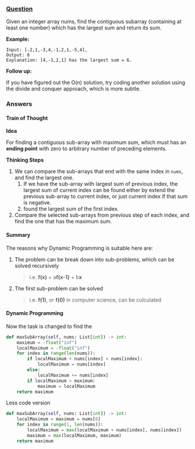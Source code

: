 ### [Question](http://leetcode.com/problems/maximum-subarray/)

Given an integer array nums, find the contiguous subarray (containing at least one number) which has the largest sum and return its sum.

**Example:**

```
Input: [-2,1,-3,4,-1,2,1,-5,4],
Output: 6
Explanation: [4,-1,2,1] has the largest sum = 6.
```

**Follow up:**

If you have figured out the O(n) solution, try coding another solution using the divide and conquer approach, which is more subtle.

### Answers

#### Train of Thought

**Idea**

For finding a contiguous sub-array with maximum sum, which must has an **ending point** with zero to arbitrary number of
preceding elements.

**Thinking Steps**

1. We can compare the sub-arrays that end with the same index in `nums`, and find the largest one.
    1. If we have the sub-array with largest sum of previous index, the largest sum of current index can be found either
       by extend the previous sub-array to current index, or just current index if that sum is negative.
    2. found the largest sum of the first index.
2. Compare the selected sub-arrays from previous step of each index, and find the one that has the maximum sum.

#### Summary

The reasons why Dynamic Programming is suitable here are:

1. The problem can be break down into sub-problems, which can be solved recursively
   > i.e. **f(x)** = a**f(x-1)** + b**x**
2. The first sub-problem can be solved
   > i.e. **f(1)**, or **f(0)** in computer science, can be culculated

#### Dynamic Programming

Now the task is changed to find the 

```python
def maxSubArray(self, nums: List[int]) -> int:
    maximum = -float("inf")
    localMaximum = -float("inf")
    for index in range(len(nums)):
        if localMaximum + nums[index] < nums[index]:
            localMaximum = nums[index]
        else:
            localMaximum += nums[index]
        if localMaximum > maximum:
            maximum = localMaximum
    return maximum
```

Less code version

```python
def maxSubArray(self, nums: List[int]) -> int:
    localMaximum = maximum = nums[0]
    for index in range(1, len(nums)):
        localMaximum = max(localMaximum + nums[index], nums[index])
        maximum = max(localMaximum, maximum)
    return maximum
```

